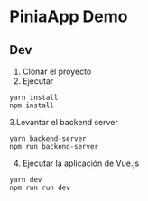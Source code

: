 # PiniaApp Demo

## Dev

1. Clonar el proyecto
2. Ejecutar

```
yarn install
npm install
```

3.Levantar el backend server

```
yarn backend-server
npm run backend-server
```

4. Ejecutar la aplicación de Vue.js
```
yarn dev
npm run run dev
```